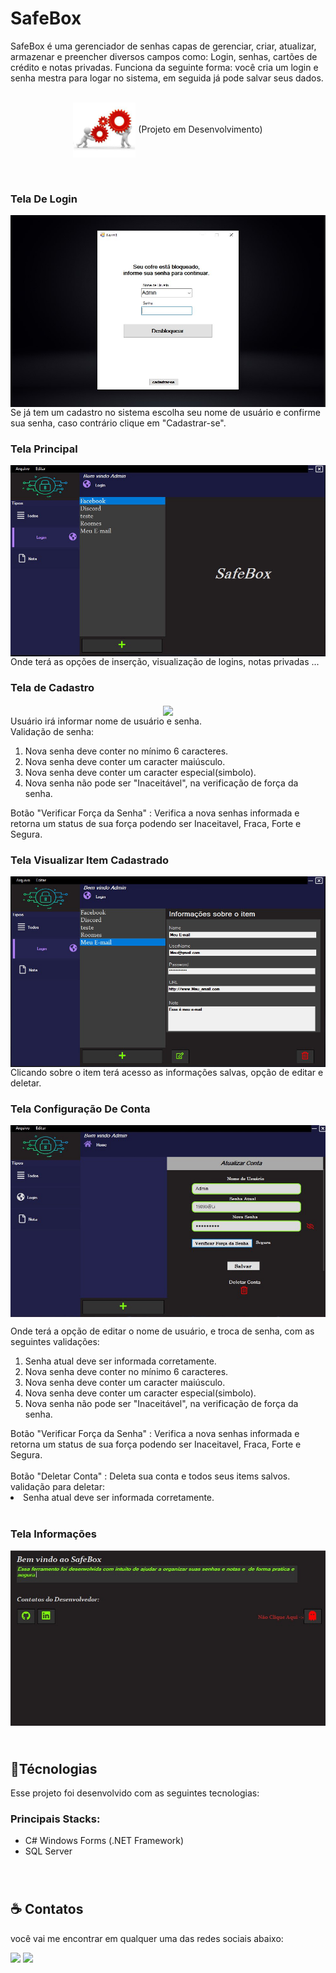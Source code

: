 # SafeBox
SafeBox é uma gerenciador de senhas capas de gerenciar, criar, atualizar, armazenar e preencher diversos campos como: Login, senhas, cartões de crédito e notas privadas.
Funciona da seguinte forma: você cria um login e senha mestra para logar no sistema, em seguida já pode salvar seus dados.
<br><br>

<div align="center">
    <img src="./img/ProjetoEmDesenvolvimento.jpg" align="center"  width = 100px>  (Projeto em Desenvolvimento)
</div>

<br>


#
### Tela De Login
<div align="center">
    <img src="./img/Login.jpg" align="center" >
</div>
Se já tem um cadastro no sistema escolha seu nome de usuário e confirme sua senha, caso contrário clique em "Cadastrar-se".

<br>

### Tela Principal
<div align="center">
    <img src="./img/TelaInicial.jpg" align="center">
</div>
Onde terá as opções de inserção, visualização de logins, notas privadas ...

<br>

### Tela de Cadastro
<div align="center">
    <img src="./img/imagem-indisponível.jpg" align="center">
</div>
Usuário irá informar nome de usuário e senha.
<br>Validação de senha:
<ol>
    <li>Nova senha deve conter no mínimo 6 caracteres.</li>
    <li>Nova senha deve conter um caracter maiúsculo.</li>
    <li>Nova senha deve conter um caracter especial(simbolo).</li>
    <li>Nova senha não pode ser "Inaceitável", na verificação de força da senha.</li>
</ol>
Botão "Verificar Força da Senha" : Verifica a nova senhas informada e retorna um status de sua força podendo ser Inaceitavel, Fraca, Forte e Segura. 

<br>

### Tela Visualizar Item Cadastrado
<div align="center">
    <img src="./img/InfoItem.jpg" align="center">
</div>
Clicando sobre o  item terá acesso as informações salvas, opção de editar e deletar.

<br>

### Tela Configuração De Conta
<div align="center">
    <img src="./img/Configuração.jpg" align="center">
</div>

Onde terá a opção de editar o nome de usuário, e troca de senha, com as seguintes validações:
<ol>
    <li>Senha atual deve ser informada corretamente.</li>
    <li>Nova senha deve conter no mínimo 6 caracteres.</li>
    <li>Nova senha deve conter um caracter maiúsculo.</li>
    <li>Nova senha deve conter um caracter especial(simbolo).</li>
    <li>Nova senha não pode ser "Inaceitável", na verificação de força da senha.</li>
</ol>
Botão "Verificar Força da Senha" : Verifica a nova senhas informada e retorna um status de sua força podendo ser Inaceitavel, Fraca, Forte e Segura. 
<br><br>
Botão "Deletar Conta" : Deleta sua conta e todos seus items salvos.
validação para deletar: 
    <li>Senha atual deve ser informada corretamente.</li>

<br>

### Tela Informações
<div align="center">
    <img src="./img/Informacoes.jpg" align="center">
</div>

<br>

#
## 🔧Técnologias
Esse projeto foi desenvolvido com as seguintes tecnologias:

### Principais Stacks:
- C# Windows Forms (.NET Framework)
- SQL Server

<br>

#
## ☕ Contatos
 você vai me encontrar em qualquer uma das redes sociais abaixo:

<a href = "mailto: alisson.artigas@gmail.com"><img src="https://img.shields.io/badge/-Gmail-%23EA4335?style=for-the-badge&logo=gmail&logoColor=white" target="_blank" margin-right="10px"></a>
<a href="https://www.linkedin.com/in/alisson-osvaldo-1420161aa/" target="_blank"><img src="https://img.shields.io/badge/-LinkedIn-%230077B5?style=for-the-badge&logo=linkedin&logoColor=white" target="_blank"></a>